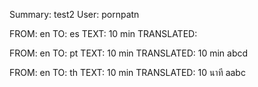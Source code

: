 Summary: test2
User: pornpatn

FROM: en TO: es
TEXT: 10 min
TRANSLATED: 

FROM: en TO: pt
TEXT: 10 min
TRANSLATED: 10 min abcd

FROM: en TO: th
TEXT: 10 min
TRANSLATED: 10 นาที aabc
